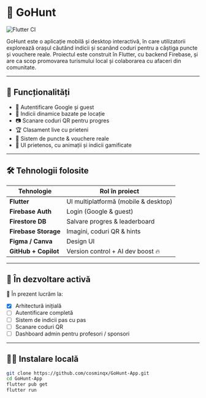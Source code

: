 # 🧭 GoHunt

![Flutter CI](https://github.com/cosminqx/GoHunt-App/actions/workflows/flutter.yml/badge.svg)


GoHunt este o aplicație mobilă și desktop interactivă, în care utilizatorii explorează orașul căutând indicii și scanând coduri pentru a câștiga puncte și vouchere reale. Proiectul este construit în Flutter, cu backend Firebase, și are ca scop promovarea turismului local și colaborarea cu afaceri din comunitate.

---

## 🚀 Funcționalități

- 🔐 Autentificare Google și guest
- 🧩 Indicii dinamice bazate pe locație
- 📷 Scanare coduri QR pentru progres
- 🏆 Clasament live cu prieteni
- 🎁 Sistem de puncte & vouchere reale
- 🎨 UI prietenos, cu animații și indicii gamificate

---

## 🛠️ Tehnologii folosite

| Tehnologie       | Rol în proiect             |
|------------------|-----------------------------|
| **Flutter**      | UI multiplatformă (mobile & desktop) |
| **Firebase Auth**| Login (Google & guest)      |
| **Firestore DB** | Salvare progres & leaderboard |
| **Firebase Storage** | Imagini, coduri QR & hints |
| **Figma / Canva**| Design UI                   |
| **GitHub + Copilot** | Version control + AI dev boost 🔥 |

---

## 🧪 În dezvoltare activă

📌 În prezent lucrăm la:
- [x] Arhitectură inițială
- [ ] Autentificare completă
- [ ] Sistem de indicii pas cu pas
- [ ] Scanare coduri QR
- [ ] Dashboard admin pentru profesori / sponsori

---

## 🧑‍💻 Instalare locală

```bash
git clone https://github.com/cosminqx/GoHunt-App.git
cd GoHunt-App
flutter pub get
flutter run
